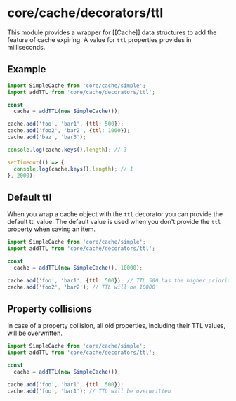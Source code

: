 # core/cache/decorators/ttl

This module provides a wrapper for [[Cache]] data structures to add the feature of cache expiring.
A value for `ttl` properties provides in milliseconds.

## Example

```js
import SimpleCache from 'core/cache/simple';
import addTTL from 'core/cache/decorators/ttl';

const
  cache = addTTL(new SimpleCache());

cache.add('foo', 'bar1', {ttl: 500});
cache.add('foo2', 'bar2', {ttl: 1000});
cache.add('baz', 'bar3');

console.log(cache.keys().length); // 3

setTimeout(() => {
  console.log(cache.keys().length); // 1
}, 2000);
```

## Default ttl

When you wrap a cache object with the `ttl` decorator you can provide the default ttl value.
The default value is used when you don't provide the `ttl` property when saving an item.

```js
import SimpleCache from 'core/cache/simple';
import addTTL from 'core/cache/decorators/ttl';

const
  cache = addTTL(new SimpleCache(), 10000);

cache.add('foo', 'bar1', {ttl: 500}); // TTL 500 has the higher priority and will overwrite 10000s
cache.add('foo2', 'bar2'); // TTL will be 10000
```

## Property collisions

In case of a property collision, all old properties, including their TTL values, will be overwritten.

```js
import SimpleCache from 'core/cache/simple';
import addTTL from 'core/cache/decorators/ttl';

const
  cache = addTTL(new SimpleCache());

cache.add('foo', 'bar1', {ttl: 500});
cache.add('foo', 'bar1'); // TTL will be overwritten
```
